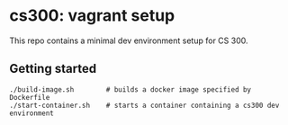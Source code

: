 # cs300: vagrant setup

This repo contains a minimal dev environment setup for CS 300.

## Getting started

```
./build-image.sh 		# builds a docker image specified by Dockerfile
./start-container.sh	# starts a container containing a cs300 dev environment
```